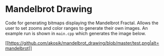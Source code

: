 # Mandelbrot Drawing

Code for generating bitmaps displaying the Mandelbrot Fractal. Allows the user to set zooms and color ranges to generate their own images. An example run is shown in ``main.cpp`` which generates the image below.

[[https://github.com/akosik/mandelbrot_drawing/blob/master/test.png|alt=mandelbrot]]
